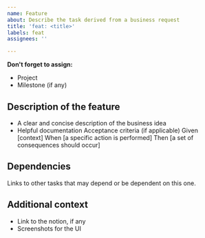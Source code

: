 ```yaml
---
name: Feature
about: Describe the task derived from a business request
title: 'feat: <title>'
labels: feat
assignees: ''

---
```


**Don't forget to assign:**
*   Project
*   Milestone (if any)

## Description of the feature
*   A clear and concise description of the business idea
*   Helpful documentation
Acceptance criteria (if applicable)
Given [context] 
When [a specific action is performed] 
Then [a set of consequences should occur]

## Dependencies
Links to other tasks that may depend or be dependent on this one.

## Additional context
*   Link to the notion, if any
*   Screenshots for the UI
